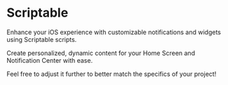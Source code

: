 # Scriptable

Enhance your iOS experience with customizable notifications and widgets using Scriptable scripts.

Create personalized, dynamic content for your Home Screen and Notification Center with ease.

Feel free to adjust it further to better match the specifics of your project!
